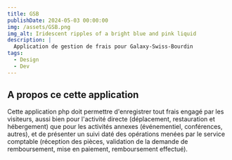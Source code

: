 ```yaml
---
title: GSB
publishDate: 2024-05-03 00:00:00
img: /assets/GSB.png
img_alt: Iridescent ripples of a bright blue and pink liquid
description: |
  Application de gestion de frais pour Galaxy-Swiss-Bourdin
tags:
  - Design
  - Dev
---
```


## A propos ce cette application

Cette application php doit permettre d'enregistrer tout frais engagé par les visiteurs, aussi bien pour l'activité directe (déplacement, restauration et hébergement) que pour les activités annexes (événementiel, conférences, autres), et de présenter un suivi daté des opérations menées par le service comptable (réception des pièces, validation de la demande de remboursement, mise en paiement, remboursement effectué).
